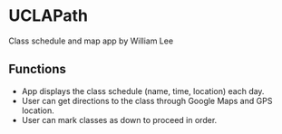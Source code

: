 # UCLAPath
Class schedule and map app by William Lee
## Functions
* App displays the class schedule (name, time, location) each day.
* User can get directions to the class through Google Maps and GPS location.
* User can mark classes as down to proceed in order.
